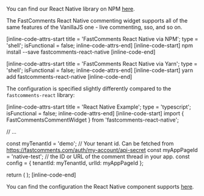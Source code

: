 You can find our React Native library on NPM <a href="https://www.npmjs.com/package/fastcomments-react-native" target="_blank">here</a>.

The FastComments React Native commenting widget supports all of the same features of the VanillaJS one - live commenting, sso, and so on.

[inline-code-attrs-start title = 'FastComments React Native via NPM'; type = 'shell'; isFunctional = false; inline-code-attrs-end]
[inline-code-start]
npm install --save fastcomments-react-native
[inline-code-end]


[inline-code-attrs-start title = 'FastComments React Native via Yarn'; type = 'shell'; isFunctional = false; inline-code-attrs-end]
[inline-code-start]
yarn add fastcomments-react-native
[inline-code-end]

The configuration is specified slightly differently compared to the `fastcomments-react` library:

[inline-code-attrs-start title = 'React Native Example'; type = 'typescript'; isFunctional = false; inline-code-attrs-end]
[inline-code-start]
import { FastCommentsCommentWidget } from 'fastcomments-react-native';

// ...

  const myTenantId = 'demo'; // Your tenant id. Can be fetched from https://fastcomments.com/auth/my-account/api-secret
  const myAppPageId = 'native-test'; // the ID or URL of the comment thread in your app.
  const config = {
    tenantId: myTenantId,
    urlId: myAppPageId
  };

  return (
      <FastCommentsCommentWidget config={config}/>
  );
[inline-code-end]

You can find the configuration the React Native component supports <a href="https://github.com/FastComments/fastcomments-typescript/blob/main/src/fast-comments-comment-widget-config.ts" target="_blank">here</a>.
